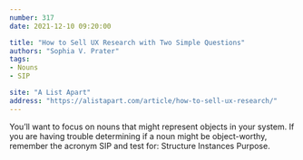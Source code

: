```yaml
---
number: 317
date: 2021-12-10 09:20:00

title: "How to Sell UX Research with Two Simple Questions"
authors: "Sophia V. Prater"
tags:
- Nouns
- SIP

site: "A List Apart"
address: "https://alistapart.com/article/how-to-sell-ux-research/"
---
```


You’ll want to focus on nouns that might represent objects in your system. If you are having trouble determining if a noun might be object-worthy, remember the acronym SIP and test for: Structure Instances Purpose.